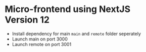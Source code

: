 # Micro-frontend using NextJS Version 12

- Install dependency for main `main` and `remote` folder seperately
- Launch main on port 3000
- Launch remote on port 3001
